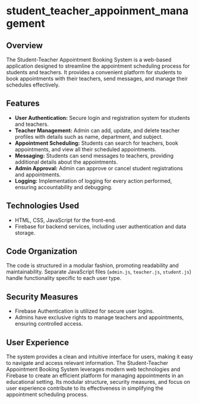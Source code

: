 # student_teacher_appoinment_management

## Overview

The Student-Teacher Appointment Booking System is a web-based application designed to streamline the appointment scheduling process for students and teachers. It provides a convenient platform for students to book appointments with their teachers, send messages, and manage their schedules effectively.

## Features

- **User Authentication:** Secure login and registration system for students and teachers.
- **Teacher Management:** Admin can add, update, and delete teacher profiles with details such as name, department, and subject.
- **Appointment Scheduling:** Students can search for teachers, book appointments, and view all their scheduled appointments.
- **Messaging:** Students can send messages to teachers, providing additional details about the appointments.
- **Admin Approval:** Admin can approve or cancel student registrations and appointments.
- **Logging:** Implementation of logging for every action performed, ensuring accountability and debugging.

## Technologies Used

- HTML, CSS, JavaScript for the front-end.
- Firebase for backend services, including user authentication and data storage.

## Code Organization

The code is structured in a modular fashion, promoting readability and maintainability. Separate JavaScript files (`admin.js`, `teacher.js`, `student.js`) handle functionality specific to each user type.

## Security Measures

- Firebase Authentication is utilized for secure user logins.
- Admins have exclusive rights to manage teachers and appointments, ensuring controlled access.

## User Experience

The system provides a clean and intuitive interface for users, making it easy to navigate and access relevant information.
The Student-Teacher Appointment Booking System leverages modern web technologies and Firebase to create an efficient platform for managing appointments in an educational setting. Its modular structure, security measures, and focus on user experience contribute to its effectiveness in simplifying the appointment scheduling process.
